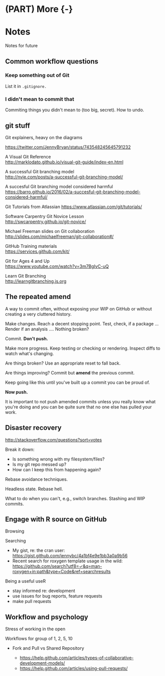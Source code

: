 # (PART) More {-} 

# Notes

Notes for future

## Common workflow questions

### Keep something out of Git

List it in `.gitignore.`

### I didn't mean to commit that

Commiting things you didn't mean to (too big, secret). How to undo.

## git stuff

Git explainers, heavy on the diagrams

https://twitter.com/JennyBryan/status/743548245645791232

A Visual Git Reference  
http://marklodato.github.io/visual-git-guide/index-en.html

A successful Git branching model  
http://nvie.com/posts/a-successful-git-branching-model/

A succesful Git branching model considered harmful  
https://barro.github.io/2016/02/a-succesful-git-branching-model-considered-harmful/

Git Tutorials from Atlassian
https://www.atlassian.com/git/tutorials/

Software Carpentry Git Novice Lesson  
http://swcarpentry.github.io/git-novice/

Michael Freeman slides on Git collaboration  
http://slides.com/michaelfreeman/git-collaboration#/

GitHub Training materials  
https://services.github.com/kit/

Git for Ages 4 and Up  
<https://www.youtube.com/watch?v=3m7BgIvC-uQ>

Learn Git Branching  
http://learngitbranching.js.org

## The repeated amend

A way to commit often, without exposing your WIP on GitHub or without creating a very cluttered history.

Make changes. Reach a decent stopping point. Test, check, if a package ... Render if an analysis .... Nothing broken?

Commit. **Don't push.**

Make more progress. Keep testing or checking or rendering. Inspect diffs to watch what's changing.

Are things broken? Use an appropriate reset to fall back.

Are things improving? Commit but **amend** the previous commit.

Keep going like this until you've built up a commit you can be proud of.

**Now push.**

It is important to not push amended commits unless you really know what you're doing and you can be quite sure that no one else has pulled your work.

## Disaster recovery

<http://stackoverflow.com/questions?sort=votes>

Break it down:

  * Is something wrong with my filesystem/files?
  * Is my git repo messed up?
  * How can I keep this from happening again?
  
Rebase avoidance techniques.

Headless state. Rebase hell.

What to do when you can't, e.g., switch branches. Stashing and WIP commits.

## Engage with R source on GitHub

Browsing

Searching

  * My gist, re: the cran user: <https://gist.github.com/jennybc/4a1bf4e9e1bb3a0a9b56>
  * Recent search for roxygen template usage in the wild: <https://github.com/search?utf8=✓&q=man-roxygen+in:path&type=Code&ref=searchresults>

Being a useful useR

  * stay informed re: development
  * use issues for bug reports, feature requests
  * make pull requests
  
## Workflow and psychology

Stress of working in the open

Workflows for group of 1, 2, 5, 10

  * Fork and Pull vs Shared Repository
  
    - <https://help.github.com/articles/types-of-collaborative-development-models/>
    - <https://help.github.com/articles/using-pull-requests/>

